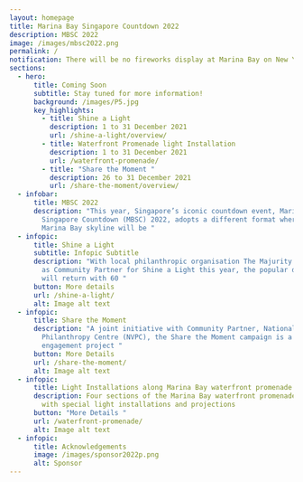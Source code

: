```yaml
---
layout: homepage
title: Marina Bay Singapore Countdown 2022
description: MBSC 2022
image: /images/mbsc2022.png
permalink: /
notification: There will be no fireworks display at Marina Bay on New Year's Eve.
sections:
  - hero:
      title: Coming Soon
      subtitle: Stay tuned for more information!
      background: /images/P5.jpg
      key_highlights:
        - title: Shine a Light
          description: 1 to 31 December 2021
          url: /shine-a-light/overview/
        - title: Waterfront Promenade light Installation
          description: 1 to 31 December 2021
          url: /waterfront-promenade/
        - title: "Share the Moment "
          description: 26 to 31 December 2021
          url: /share-the-moment/overview/
  - infobar:
      title: MBSC 2022
      description: "This year, Singapore’s iconic countdown event, Marina Bay
        Singapore Countdown (MBSC) 2022, adopts a different format where the
        Marina Bay skyline will be "
  - infopic:
      title: Shine a Light
      subtitle: Infopic Subtitle
      description: "With local philanthropic organisation The Majurity Trust on board
        as Community Partner for Shine a Light this year, the popular display
        will return with 60 "
      button: More details
      url: /shine-a-light/
      alt: Image alt text
  - infopic:
      title: Share the Moment
      description: "A joint initiative with Community Partner, National Volunteer and
        Philanthropy Centre (NVPC), the Share the Moment campaign is a community
        engagement project "
      button: More Details
      url: /share-the-moment/
      alt: Image alt text
  - infopic:
      title: Light Installations along Marina Bay waterfront promenade
      description: Four sections of the Marina Bay waterfront promenade will be lit up
        with special light installations and projections
      button: "More Details "
      url: /waterfront-promenade/
      alt: Image alt text
  - infopic:
      title: Acknowledgements
      image: /images/sponsor2022p.png
      alt: Sponsor
---
```


